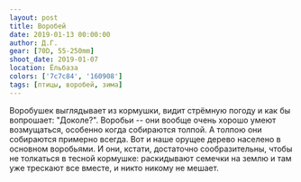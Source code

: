```yaml
---
layout: post
title: Воробей
date: 2019-01-13 00:00:00
author: Д.Г.
gear: [70D, 55-250mm]
shoot_date: 2019-01-07
location: Ёльбаза
colors: ['7c7c84', '160908']
tags: [птицы, воробей, зима]
---
```

Воробушек выглядывает из кормушки, видит стрёмную погоду и как бы вопрошает: "Доколе?". Воробьи -- они вообще очень хорошо умеют возмущаться, особенно когда собираются толпой. А толпою они собираются примерно всегда. Вот и наше орущее дерево населено в основном воробьями. И они, кстати, достаточно сообразительны, чтобы не толкаться в тесной кормушке: раскидывают семечки на землю и там уже трескают все вместе, и никто никому не мешает.
